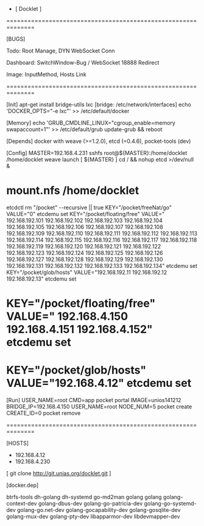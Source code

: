 * [ Docklet ]

==============================================================

[BUGS]

Todo: Root Manage, DYN WebSocket Conn

Dashboard: SwitchWindow-Bug / WebSocket 18888 Redirect

Image: InputMethod, Hosts Link

==============================================================

[Init]
apt-get install bridge-utils lxc [bridge: /etc/network/interfaces]
echo 'DOCKER_OPTS="-e lxc"' >> /etc/default/docker

[Memory]
echo 'GRUB_CMDLINE_LINUX="cgroup_enable=memory swapaccount=1"' >> /etc/default/grub
update-grub && reboot

[Depends]
docker with weave (>=1.2.0), etcd (=0.4.6), pocket-tools (dev)

[Config]
MASTER=192.168.4.231
sshfs root@${MASTER}:/home/docklet /home/docklet
weave launch [ ${MASTER} ]
cd / && nohup etcd >/dev/null &
# mount.nfs /home/docklet



etcdctl rm "/pocket" --recursive || true
KEY="/pocket/freeNat/go" VALUE="0" etcdemu set
KEY="/pocket/floating/free" VALUE=" 192.168.192.101 192.168.192.102 192.168.192.103 192.168.192.104 192.168.192.105 192.168.192.106 192.168.192.107 192.168.192.108 192.168.192.109 192.168.192.110 192.168.192.111 192.168.192.112 192.168.192.113 192.168.192.114 192.168.192.115 192.168.192.116 192.168.192.117 192.168.192.118 192.168.192.119 192.168.192.120 192.168.192.121 192.168.192.122 192.168.192.123 192.168.192.124 192.168.192.125 192.168.192.126 192.168.192.127 192.168.192.128 192.168.192.129 192.168.192.130 192.168.192.131 192.168.192.132 192.168.192.133 192.168.192.134" etcdemu set
KEY="/pocket/glob/hosts" VALUE="192.168.192.11 192.168.192.12 192.168.192.13" etcdemu set

# KEY="/pocket/floating/free" VALUE=" 192.168.4.150 192.168.4.151 192.168.4.152" etcdemu set
# KEY="/pocket/glob/hosts" VALUE="192.168.4.12" etcdemu set


[Run]
USER_NAME=root CMD=app pocket portal
IMAGE=unios141212 BRIDGE_IP=192.168.4.150 USER_NAME=root NODE_NUM=5 pocket create
CREATE_ID=0 pocket remove

==============================================================

[HOSTS]

* 192.168.4.12
* 192.168.4.230

[ git clone http://git.unias.org/docklet.git ]


[docker.dep]

btrfs-tools dh-golang dh-systemd go-md2man golang golang golang-context-dev golang-dbus-dev golang-go-patricia-dev golang-go-systemd-dev golang-go.net-dev golang-gocapability-dev golang-gosqlite-dev golang-mux-dev golang-pty-dev libapparmor-dev libdevmapper-dev

